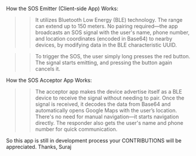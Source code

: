 How the SOS Emitter (Client-side App) Works:

>> It utilizes Bluetooth Low Energy (BLE) technology.
>> The range can extend up to 150 meters.
>> No pairing required—the app broadcasts an SOS signal with the user's name, phone number, and location coordinates (encoded in Base64) to nearby devices, by modifying        data in the BLE characteristic UUID. 
                  
>> To trigger the SOS, the user simply long presses the red button. The signal starts emitting, and pressing the button again cancels it.


How the SOS Acceptor App Works:

>> The acceptor app makes the device advertise itself as a BLE device to receive the signal without needing to pair.
>> Once the signal is received, it decodes the data from Base64 and automatically opens Google Maps with the user’s location.
>> There's no need for manual navigation—it starts navigation directly. The responder also gets the user's name and phone number for quick communication.

So this app is still in development process your CONTRIBUTIONS will be appreciated.
Thanks,
Suraj
